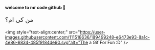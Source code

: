 <b> welcome to mr code github 👋</b>

<p style="font-size: 20px;"> من کی ام؟  <p>


<img style="text-align:center;" src="https://user-images.githubusercontent.com/111518636/189499248-e6473e93-8a1c-4e86-8834-485f9184de90.svg"alt="The a Gif For Fun :D" />

